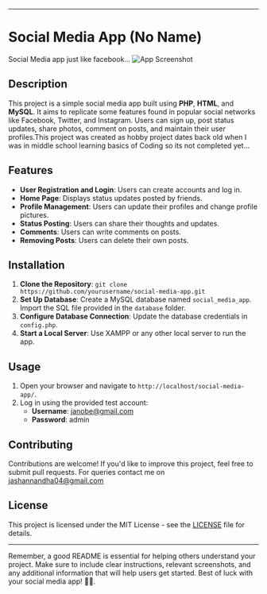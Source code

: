 
---

# Social Media App (No Name)

Social Media app just like facebook...
![App Screenshot](screenshot.png) <!-- Add a screenshot of your app here -->

## Description

This project is a simple social media app built using **PHP**, **HTML**, and **MySQL**. It aims to replicate some features found in popular social networks like Facebook, Twitter, and Instagram. Users can sign up, post status updates, share photos, comment on posts, and maintain their user profiles.This project was created as hobby project dates back old when I was in middle school learning basics of Coding so its not completed yet...

## Features

- **User Registration and Login**: Users can create accounts and log in.
- **Home Page**: Displays status updates posted by friends.
- **Profile Management**: Users can update their profiles and change profile pictures.
- **Status Posting**: Users can share their thoughts and updates.
- **Comments**: Users can write comments on posts.
- **Removing Posts**: Users can delete their own posts.

## Installation

1. **Clone the Repository**: `git clone https://github.com/yourusername/social-media-app.git`
2. **Set Up Database**: Create a MySQL database named `social_media_app`. Import the SQL file provided in the `database` folder.
3. **Configure Database Connection**: Update the database credentials in `config.php`.
4. **Start a Local Server**: Use XAMPP or any other local server to run the app.

## Usage

1. Open your browser and navigate to `http://localhost/social-media-app/`.
2. Log in using the provided test account:
   - **Username**: janobe@gmail.com
   - **Password**: admin

## Contributing

Contributions are welcome! If you'd like to improve this project, feel free to submit pull requests.
For queries contact me on jashannandha04@gmail.com

## License

This project is licensed under the MIT License - see the [LICENSE](LICENSE) file for details.

---

Remember, a good README is essential for helping others understand your project. Make sure to include clear instructions, relevant screenshots, and any additional information that will help users get started. Best of luck with your social media app! 🚀🌟.
